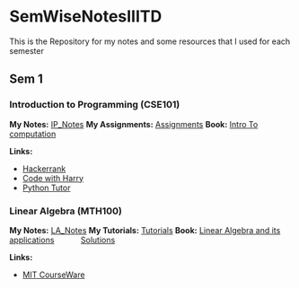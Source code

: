 # SemWiseNotesIIITD

This is the Repository for my notes and some resources that I used for each semester

## Sem 1

### Introduction to Programming (CSE101)
**My Notes:** [IP_Notes](Sem1/IP/IP_Notes.pdf)
**My Assignments:** [Assignments](Sem1/IP/Assignment/)
**Book:** [Intro To computation](sem1/IP/Introduction%20to%20Computation%20and%20Programming%20Using%20Python.pdf)

**Links:**
* [Hackerrank](https://www.hackerrank.com/domains/python)
* [Code with Harry](https://www.youtube.com/playlist?list=PLu0W_9lII9agICnT8t4iYVSZ3eykIAOME)
* [Python Tutor](https://pythontutor.com)

### Linear Algebra (MTH100)
**My Notes:** [LA_Notes](Sem1/LA/Propositions.pdf)
**My Tutorials:** [Tutorials](Sem1/LA/Tuts/)
**Book:** [Linear Algebra and its applications](Sem1/LA/LinearAlgebra.pdf)
&nbsp;&nbsp;&nbsp;&nbsp;&nbsp;&nbsp;&nbsp;&nbsp;&nbsp;&nbsp;&nbsp;[Solutions](Sem1/LA/LinearAlgebraSol.pdf)

**Links:**
* [MIT CourseWare](https://www.youtube.com/watch?v=ZK3O402wf1c&list=PL49CF3715CB9EF31D&index=5)

### 
